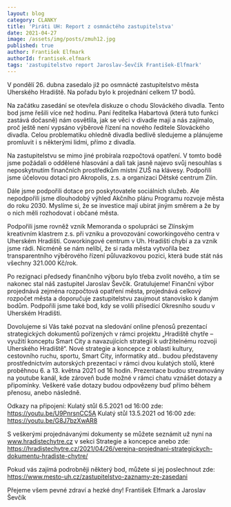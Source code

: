 ```yaml
---
layout: blog
category: CLANKY
title: 'Piráti UH: Report z osmnáctého zastupitelstva'
date: 2021-04-27
image: /assets/img/posts/zmuh12.jpg
published: true
author: František Elfmark
authorId: frantisek.elfmark
tags: 'zastupitelstvo report Jaroslav-Ševčík František-Elfmark'
---
```

V pondělí 26. dubna zasedalo již po osmnácté zastupitelstvo města Uherského Hradiště. Na pořadu bylo k projednání celkem 17 bodů.

Na začátku zasedání se otevřela diskuze o chodu Slováckého divadla. Tento bod jsme řešili více než hodinu. Paní ředitelka Habartová (která tuto funkci zastává dočasně) nám osvětlila, jak se věci v divadle mají a nás zajímalo, proč ještě není vypsáno výběrové řízení na nového ředitele Slováckého divadla. Celou problematiku ohledně divadla bedlivě sledujeme a plánujeme promluvit i s některými lidmi, přímo z divadla. 

Na zastupitelstvu se mimo jiné probírala rozpočtová opatření. V tomto bodě jsme požádali o oddělené hlasování a dali tak jasně najevo svůj nesouhlas s neposkytnutím finančních prostředkům místní ZUŠ na klávesy. Podpořili jsme účelovou dotaci pro Akropolis, z.s. a organizaci Dětské centrum Zlín. 

Dále jsme podpořili dotace pro poskytovatele sociálních služeb. Ale nepodpořili jsme dlouhodobý výhled Akčního plánu Programu rozvoje města do roku 2030. Myslíme si, že se investice mají ubírat jiným směrem a že by o nich měli rozhodovat i občané města.

Podpořili jsme rovněž vznik Memoranda o spolupráci se Zlínským kreativním klastrem z.s. při vzniku a provozování coworkingového centra v Uherském Hradišti. Coworkingové centrum v Uh. Hradišti chybí a za vznik jsme rádi. Nicméně se nám nelíbí, že si rada města vytvořila bez transparentního výběrového řízení půluvazkovou pozici, která bude stát nás všechny 321.000 Kč/rok. 

Po rezignaci předsedy finančního výboru bylo třeba zvolit nového, a tím se nakonec stal náš zastupitel Jaroslav Ševčík. Gratulujeme! Finanční výbor projednává zejména rozpočtová opatření města, projednává celkový rozpočet města a doporučuje zastupitelstvu zaujmout stanovisko k daným bodům.
Podpořili jsme také bod, kdy se volili přísedící Okresního soudu v Uherském Hradišti.

Dovolujeme si Vás také pozvat na sledování online přenosů prezentací strategických dokumentů pořízených v rámci projektu „Hradiště chytře – využití konceptu Smart City a navazujících strategií k udržitelnému rozvoji Uherského Hradiště“. Nové strategie a koncepce z oblasti kultury, cestovního ruchu, sportu, Smart City, informatiky atd.. budou představeny prostřednictvím autorských prezentací  v rámci dvou kulatých stolů, které proběhnou 6. a 13. května 2021 od 16 hodin.  Prezentace budou streamovány na youtube kanál, kde zároveň bude možné v rámci chatu vznášet dotazy a připomínky. Veškeré vaše dotazy budou odpovězeny buď přímo během přenosu, anebo následně.
 
Odkazy na připojení:
Kulatý stůl 6.5.2021 od 16:00 zde:  https://youtu.be/U9PnrsnCC5A
Kulatý stůl 13.5.2021 od 16:00 zde: https://youtu.be/G8J7bzXwAR8

S veškerými projednávanými dokumenty se můžete seznámit už nyní na www.hradistechytre.cz v sekci Strategie a koncepce anebo zde: https://hradistechytre.cz/2021/04/26/verejna-projednani-strategickych-dokumentu-hradiste-chytre/

Pokud vás zajímá podrobněji některý bod, můžete si jej poslechnout zde: https://www.mesto-uh.cz/zastupitelstvo-zaznamy-ze-zasedani

Přejeme všem pevné zdraví a hezké dny!
František Elfmark a Jaroslav Ševčík


